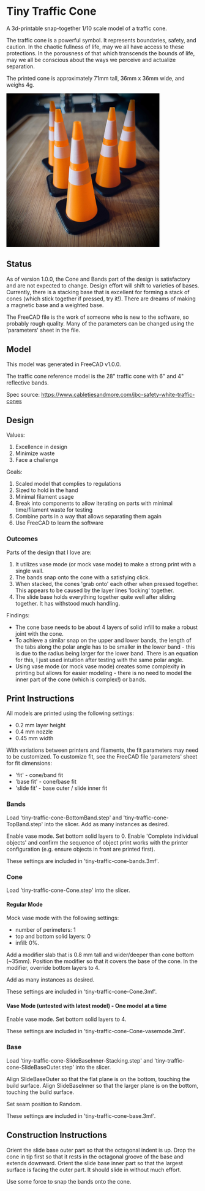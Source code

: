 # Tiny Traffic Cone

A 3d-printable snap-together 1/10 scale model of a traffic cone.

The traffic cone is a powerful symbol. It represents boundaries, safety, and caution.
In the chaotic fullness of life, may we all have access to these protections.
In the porousness of that which transcends the bounds of life, may we all be conscious
about the ways we perceive and actualize separation.

The printed cone is approximately 71mm tall, 36mm x 36mm wide, and weighs 4g.

<img src=".github/images/cones_sm.jpeg" width="400"/>

## Status

As of version 1.0.0, the Cone and Bands part of the design is satisfactory and are not expected
to change. Design effort will shift to varieties of bases. Currently, there is a stacking base
that is excellent for forming a stack of cones (which stick together if pressed, try it!). There
are dreams of making a magnetic base and a weighted base.

The FreeCAD file is the work of someone who is new to the software, so probably rough quality. Many
of the parameters can be changed using the 'parameters' sheet in the file.

## Model

This model was generated in FreeCAD v1.0.0.

The traffic cone reference model is the 28" traffic cone with 6" and 4" reflective bands.

Spec source: https://www.cabletiesandmore.com/jbc-safety-white-traffic-cones

## Design

Values:
1. Excellence in design
1. Minimize waste
1. Face a challenge

Goals:
1. Scaled model that complies to regulations
1. Sized to hold in the hand
1. Minimal filament usage
1. Break into components to allow iterating on parts with minimal time/filament waste for testing
1. Combine parts in a way that allows separating them again
1. Use FreeCAD to learn the software

### Outcomes

Parts of the design that I love are:
1. It utilizes vase mode (or mock vase mode) to make a strong print with a single wall. 
1. The bands snap onto the cone with a satisfying click. 
1. When stacked, the cones 'grab onto' each other when pressed together. This appears to be 
caused by the layer lines 'locking' together.
1. The slide base holds everything together quite well after sliding together. It has withstood much handling.

Findings:
- The cone base needs to be about 4 layers of solid infill to make a robust joint with the cone.
- To achieve a similar snap on the upper and lower bands, the length of the tabs along the polar angle has
to be smaller in the lower band - this is due to the radius being larger for the lower band.
There is an equation for this, I just used intuition after testing with the same polar angle.
- Using vase mode (or mock vase mode) creates some complexity in printing but allows 
for easier modeling - there is no need to model the inner part of the cone (which is complex!) or bands.


## Print Instructions

All models are printed using the following settings:
* 0.2 mm layer height
* 0.4 mm nozzle
* 0.45 mm width

With variations between printers and filaments, the fit parameters may need to be customized. To
customize fit, see the FreeCAD file 'parameters' sheet for fit dimensions:
- 'fit' - cone/band fit
- 'base fit' - cone/base fit
- 'slide fit' - base outer / slide inner fit

### Bands

Load 'tiny-traffic-cone-BottomBand.step' and 'tiny-traffic-cone-TopBand.step' into the slicer.
Add as many instances as desired.

Enable vase mode. Set bottom solid layers to 0.
Enable 'Complete individual objects' and confirm the sequence of object print works with the
printer configuration (e.g. ensure objects in front are printed first).

These settings are included in 'tiny-traffic-cone-bands.3mf'.

### Cone

Load 'tiny-traffic-cone-Cone.step' into the slicer.

#### Regular Mode

Mock vase mode with the following settings:
* number of perimeters: 1
* top and bottom solid layers: 0
* infill: 0%.

Add a modifier slab that is 0.8 mm tall and wider/deeper than cone bottom (~35mm).
Position the modifier so that it covers the base of the cone.
In the modifier, override bottom layers to 4.

Add as many instances as desired.

These settings are included in 'tiny-traffic-cone-Cone.3mf'.

#### Vase Mode (untested with latest model) - One model at a time

Enable vase mode. Set bottom solid layers to 4.

These settings are included in 'tiny-traffic-cone-Cone-vasemode.3mf'.

### Base

Load 'tiny-traffic-cone-SlideBaseInner-Stacking.step' and 'tiny-traffic-cone-SlideBaseOuter.step' into the slicer.

Align SlideBaseOuter so that the flat plane is on the bottom, touching the build surface.
Align SlideBaseInner so that the larger plane is on the bottom, touching the build surface.

Set seam position to Random.

These settings are included in 'tiny-traffic-cone-base.3mf'.

## Construction Instructions

Orient the slide base outer part so that the octagonal indent is up. Drop the cone in tip first so that it rests in the octagonal
groove of the base and extends downward. Orient the slide base inner part so that the largest surface is facing the outer part. It
should slide in without much effort.

Use some force to snap the bands onto the cone.
